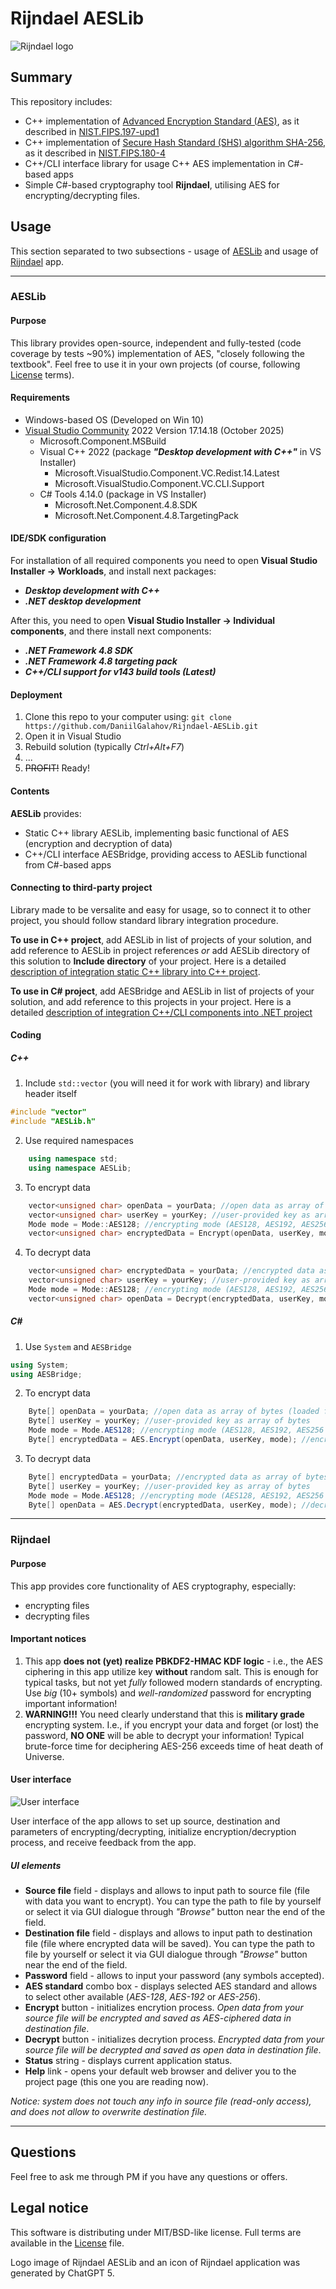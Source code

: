 # Rijndael AESLib

![Rijndael logo](/Images/Logo.png)

## Summary
This repository includes:
- C++ implementation of [Advanced Encryption Standard (AES)](https://en.wikipedia.org/wiki/Advanced_Encryption_Standard), as it described in [NIST.FIPS.197-upd1](/Documentation/NIST.FIPS.197-upd1.pdf)
- C++ implementation of [Secure Hash Standard (SHS) algorithm SHA-256](https://en.wikipedia.org/wiki/SHA-2), as it described in [NIST.FIPS.180-4](/Documentation/NIST.FIPS.180-4.pdf)
- C++/CLI interface library for usage C++ AES implementation in C#-based apps
- Simple C#-based cryptography tool **Rijndael**, utilising AES for encrypting/decrypting files.

## Usage
This section separated to two subsections - usage of [AESLib](#AESLib_usage) and usage of [Rijndael](#Rijndael_usage) app.

---
<a id="AESLib_usage"></a>
### AESLib

#### Purpose
This library provides open-source, independent and fully-tested (code coverage by tests ~90%) implementation of AES, "closely following the textbook". Feel free to use it in your own projects (of course, following [License](/License.md) terms).

#### Requirements
- Windows-based OS (Developed on Win 10)
- [Visual Studio Community](https://visualstudio.microsoft.com/vs/community/) 2022 Version 17.14.18 (October 2025)
	- Microsoft.Component.MSBuild
	- Visual C++ 2022 (package ***"Desktop development with C++"*** in VS Installer)
		- Microsoft.VisualStudio.Component.VC.Redist.14.Latest
		- Microsoft.VisualStudio.Component.VC.CLI.Support
	- C# Tools 4.14.0 (package   in VS Installer)
		- Microsoft.Net.Component.4.8.SDK
		- Microsoft.Net.Component.4.8.TargetingPack
		
#### IDE/SDK configuration
For installation of all required components you need to open **Visual Studio Installer -> Workloads**, and install next packages:
- ***Desktop development with C++***
- ***.NET desktop development***

After this, you need to open **Visual Studio Installer -> Individual components**, and there install next components:
- ***.NET Framework 4.8 SDK***
- ***.NET Framework 4.8 targeting pack***
- ***C++/CLI support for v143 build tools (Latest)***

#### Deployment
1. Clone this repo to your computer using:
`git clone https://github.com/DaniilGalahov/Rijndael-AESLib.git`
2. Open it in Visual Studio
3. Rebuild solution (typically *Ctrl+Alt+F7*)
4. ...
5. ~~PROFIT!~~ Ready!

#### Contents
**AESLib** provides:
- Static C++ library AESLib, implementing basic functional of AES (encryption and decryption of data)
- C++/CLI interface AESBridge, providing access to AESLib functional from C#-based apps

#### Connecting to third-party project
Library made to be versalite and easy for usage, so to connect it to other project, you should follow standard library integration procedure.

**To use in C++ project**, add AESLib in list of projects of your solution, and add reference to AESLib in project references *or* add AESLib directory of this solution to **Include directory** of your project.
Here is a detailed [description of integration static C++ library into C++ project](https://learn.microsoft.com/en-us/cpp/build/walkthrough-creating-and-using-a-static-library-cpp?view=msvc-170).

**To use in C# project**, add AESBridge and AESLib in list of projects of your solution, and add reference to this projects in your project.
Here is a detailed [description of integration C++/CLI components into .NET project](https://learn.microsoft.com/en-us/cpp/build/adding-references-in-visual-cpp-projects?view=msvc-170)

#### Coding

##### C++
1. Include `std::vector` (you will need it for work with library) and library header itself
``` c++
#include "vector"
#include "AESLib.h"
```
2. Use required namespaces
``` c++
	using namespace std;
	using namespace AESLib;
```
3. To encrypt data
``` c++
	vector<unsigned char> openData = yourData; //open data as array of bytes (loaded from file, stream, etc.)
	vector<unsigned char> userKey = yourKey; //user-provided key as array of bytes
	Mode mode = Mode::AES128; //encrypting mode (AES128, AES192, AES256 available)
	vector<unsigned char> encryptedData = Encrypt(openData, userKey, mode); //encrypt your data with provided key using given AES mode and return array of bytes (encrypted data).
```
4. To decrypt data
``` c++
	vector<unsigned char> encryptedData = yourData; //encrypted data as array of bytes (loaded from file, stream, etc.)
	vector<unsigned char> userKey = yourKey; //user-provided key as array of bytes
	Mode mode = Mode::AES128; //encrypting mode (AES128, AES192, AES256 available)
	vector<unsigned char> openData = Decrypt(encryptedData, userKey, mode); //decrypt your encrypted data using provided key and given AES mode, and return array of bytes (decrypted data).
```

##### C#
1. Use `System` and `AESBridge`
``` c#
using System;
using AESBridge;
```
2. To encrypt data
``` c#
	Byte[] openData = yourData; //open data as array of bytes (loaded from file, stream, etc.)
	Byte[] userKey = yourKey; //user-provided key as array of bytes
	Mode mode = Mode.AES128; //encrypting mode (AES128, AES192, AES256 available)
	Byte[] encryptedData = AES.Encrypt(openData, userKey, mode); //encrypt your data with provided key using given AES mode and return array of bytes (encrypted data).
```
3. To decrypt data
``` c#
	Byte[] encryptedData = yourData; //encrypted data as array of bytes (loaded from file, stream, etc.)
	Byte[] userKey = yourKey; //user-provided key as array of bytes
	Mode mode = Mode.AES128; //encrypting mode (AES128, AES192, AES256 available)
	Byte[] openData = AES.Decrypt(encryptedData, userKey, mode); //decrypt your encrypted data using provided key and given AES mode, and return array of bytes (decrypted data).
```

---
<a id="Rijndael_usage"></a>
### Rijndael

#### Purpose
This app provides core functionality of AES cryptography, especially:
- encrypting files
- decrypting files

#### Important notices
1. This app **does not (yet) realize PBKDF2-HMAC KDF logic** - i.e., the AES ciphering in this app utilize key **without** random salt. This is enough for typical tasks, but not yet *fully* followed modern standards of encrypting. Use *big* (10+ symbols) and *well-randomized* password for encrypting important information!
2. **WARNING!!!** You need clearly understand that this is **military grade** encrypting system. I.e., if you encrypt your data and forget (or lost) the password, **NO ONE** will be able to decrypt your information! Typical brute-force time for deciphering AES-256 exceeds time of heat death of Universe.

#### User interface

![User interface](/Images/GUI.png)

User interface of the app allows to set up source, destination and parameters of encrypting/decrypting, initialize encryption/decryption process, and receive feedback from the app.

##### UI elements
- **Source file** field - displays and allows to input path to source file (file with data you want to encrypt). You can type the path to file by yourself or select it via GUI dialogue through *"Browse"* button near the end of the field.
- **Destination file** field - displays and allows to input path to destination file (file where encrypted data will be saved). You can type the path to file by yourself or select it via GUI dialogue through *"Browse"* button near the end of the field.
- **Password** field - allows to input your password (any symbols accepted).
- **AES standard** combo box - displays selected AES standard and allows to select other available (*AES-128*, *AES-192* or *AES-256*).
- **Encrypt** button - initializes encrytion process.
*Open data from your source file will be encrypted and saved as AES-ciphered data in destination file*. 
- **Decrypt** button - initializes decrytion process. 
*Encrypted data from your source file will be decrypted and saved as open data in destination file*.
- **Status** string - displays current application status.
- **Help** link - opens your default web browser and deliver you to the project page (this one you are reading now).

*Notice: system does not touch any info in source file (read-only access), and does not allow to overwrite destination file.*

---
## Questions
Feel free to ask me through PM if you have any questions or offers.

## Legal notice
This software is distributing under MIT/BSD-like license. Full terms are available in the [License](/License.md) file.

Logo image of Rijndael AESLib and an icon of Rijndael application was generated by ChatGPT 5.